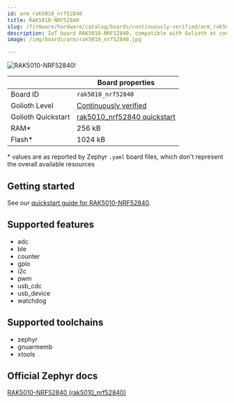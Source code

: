 ```yaml
---
id: arm_rak5010_nrf52840
title: RAK5010-NRF52840
slug: /firmware/hardware/catalog/boards/continuously-verified/arm_rak5010_nrf52840
description: IoT board RAK5010-NRF52840, compatible with Golioth at continuously-verified level.
image: /img/boards/arm/rak5010_nrf52840.jpg

---
```


[//]: # (This is an auto-generated file, do not edit! Changes to it will be lost upon re-generation)

![RAK5010-NRF52840!](/img/boards/arm/rak5010_nrf52840.jpg "RAK5010-NRF52840")

|                | Board properties     |
| -------------  | -------------------- |
| Board ID       | `rak5010_nrf52840` |
| Golioth Level  | [Continuously verified](/firmware/hardware#continuously-verified-boards) |
| Golioth Quickstart | [rak5010_nrf52840 quickstart](/getting-started/device-examples/compile-example-code/zephyr/) || Architecture   | ARM |
| RAM*           | 256 kB |
| Flash*         | 1024 kB |

\* values are as reported by Zephyr `.yaml` board files, which don't represent the overall available resources

## Getting started

See our [quickstart guide for RAK5010-NRF52840](/getting-started/device-examples/compile-example-code/zephyr/).


## Supported features

* adc
* ble
* counter
* gpio
* i2c
* pwm
* usb_cdc
* usb_device
* watchdog

## Supported toolchains

* zephyr
* gnuarmemb
* xtools

## Official Zephyr docs

[RAK5010-NRF52840 (rak5010_nrf52840)](https://docs.zephyrproject.org/3.6.0/boards/arm/rak5010_nrf52840/doc/index.html)
